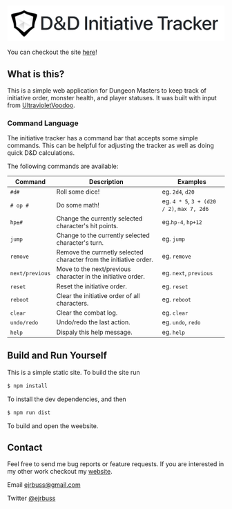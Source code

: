 ![logo](dist/logo-title.png)

You can checkout the site [here](https://ejrbuss.net/dnd-initiative-tracker)!

## What is this?

This is a simple web application for Dungeon Masters to keep track of initiative order, monster health, and player statuses. It was built with input from [UltravioletVoodoo](https://github.com/UltravioletVoodoo).

### Command Language

The initiative tracker has a command bar that accepts some simple commands. This can be helpful for adjusting the tracker as well as doing quick D&D calculations.

The following commands are available:

|Command|Description|Examples|
|---|---|---|
|`#d#`|Roll some dice!|eg. `2d4`, `d20`|
|`# op #`|Do some math!|eg. `4 * 5`, `3 + (d20 / 2)`, `max 7, 2d6`
|`hp±#`|Change the currently selected character's hit points.|eg.`hp-4`, `hp+12`|
|`jump`|Change to the currently selected character's turn.|eg. `jump`|
|`remove`|Remove the currnetly selected character from the initiative order.|eg. `remove`|
|`next/previous`|Move to the next/previous character in the initiative order.|eg. `next`, `previous`|
|`reset`|Reset the initiative order.|eg. `reset`|
|`reboot`|Clear the initiative order of all characters.|eg. `reboot`|
|`clear`|Clear the combat log.|eg. `clear`|
|`undo/redo`|Undo/redo the last action.|eg. `undo`, `redo`|
|`help`|Dispaly this help message.|eg. `help`|

## Build and Run Yourself

This is a simple static site. To build the site run
```bash
$ npm install
```
To install the dev dependencies, and then 
```bash
$ npm run dist
```
To build and open the weebsite.

## Contact

Feel free to send me bug reports or feature requests. If you are interested in my other work checkout my [website](https://ejrbuss.net). 

Email ejrbuss@gmail.com

Twitter [@ejrbuss](https://twitter.com/ejrbuss)